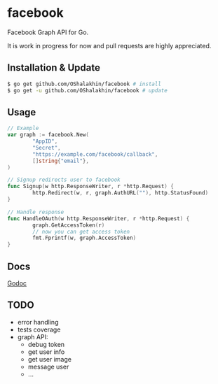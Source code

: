# facebook

Facebook Graph API for Go.

It is work in progress for now and pull requests are highly appreciated.

## Installation & Update

```bash
$ go get github.com/OShalakhin/facebook # install
$ go get -u github.com/OShalakhin/facebook # update
```

## Usage

```go
// Example
var graph := facebook.New(
        "AppID",
        "Secret",
        "https://example.com/facebook/callback",
        []string{"email"},
)

// Signup redirects user to facebook
func Signup(w http.ResponseWriter, r *http.Request) {
        http.Redirect(w, r, graph.AuthURL(""), http.StatusFound)
}

// Handle response
func HandleOAuth(w http.ResponseWriter, r *http.Request) {
        graph.GetAccessToken(r)
        // now you can get access token
        fmt.Fprintf(w, graph.AccessToken)
}
```

## Docs

[Godoc](http://godoc.org/github.com/OShalakhin/facebook)

## TODO

- error handling
- tests coverage
- graph API:
  - debug token
  - get user info
  - get user image
  - message user
  - ...
